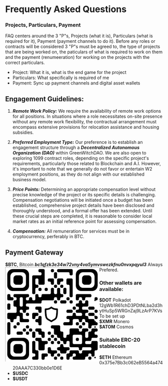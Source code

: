 # Frequently Asked Questions
### Projects, Particulars, Payment
FAQ centers around the 3 "P"s, Projects (what it is), Particulars (what is required for it), Payment (payment channels to do it).  Before any roles or contracts will be considered 3 "P"s must be agreed to, the type of projects that are being worked on, the paticulars of what is required to work on them and the payment (renumeeration) for working on the projects with the correct particulars.

- Project: What it is, what is the end game for the project
- Particulars:  What specifically is required of me
- Payment: Sync up payment channels and digital asset wallets



## Engagement Guidelines:

1. ***Remote Work Policy:*** We require the availability of remote work options for all positions. In situations where a role necessitates on-site presence without any remote work flexibility, the contractual arrangement must encompass extensive provisions for relocation assistance and housing subsidies.

2. ***Preferred Employment Type:*** Our preference is to establish an engagement structure through a ***Decentralized Autonomous Organization (DAO)*** within GreenWitchDAO. We are also open to exploring 1099 contract roles, depending on the specific project's requirements, particularly those related to Blockchain and A.I. However, it's important to note that we generally do not favor or entertain W2 employment positions, as they do not align with our established business model.

3. ***Price Points:*** Determining an appropriate compensation level without precise knowledge of the project or its specific details is challenging. Compensation negotiations will be initiated once a budget has been established, comprehensive project details have been disclosed and thoroughly understood, and a formal offer has been extended. Until these crucial steps are completed, it is reasonable to consider local market rates as an initial reference point for assessing compensation.

4. ***Compensation:*** All remuneration for services must be in cryptocurrency, perferably in BTC.

## Payment Gateway
**$BTC**, Bitcoin ***bc1qfzk3e34w72vny4va5ymvswezkfnu0nvxpqyul3***  Always Prefered.
<img align="left" src="images/bc1qfzk3e34w72vny4va5ymvswezkfnu0nvxpqyul3.png" width=300px alt="bc1qfzk3e34w72vny4va5ymvswezkfnu0nvxpqyul3">
### Other wallets are available:
- **$DOT** Polkadot 12gWb1R61chD3PDtNLba2d3hytHuSp5WRGnZaj9LzArP7KVs
- To be set up
- **$XMR** Monero
- **$ATOM** Cosmos
### Suitable ERC-20 stablecoin 
- **$ETH** Ethereum 0x375e7Bb3c062eB5564a47420AAA7C330bb0e1D6E
- **$USDC** 
- **$USDT**
